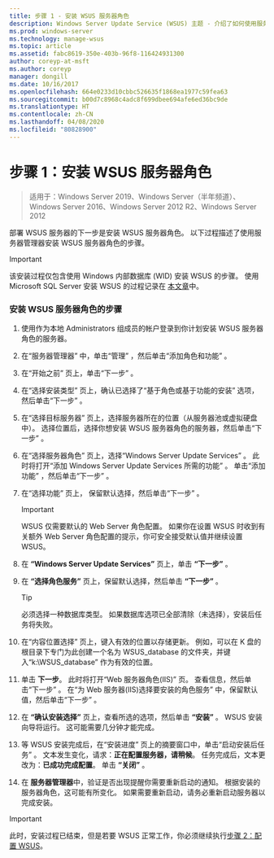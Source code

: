 ```yaml
---
title: 步骤 1 - 安装 WSUS 服务器角色
description: Windows Server Update Service (WSUS) 主题 - 介绍了如何使用服务器管理器安装服务器角色
ms.prod: windows-server
ms.technology: manage-wsus
ms.topic: article
ms.assetid: fabc8619-350e-403b-96f8-116424931300
author: coreyp-at-msft
ms.author: coreyp
manager: dongill
ms.date: 10/16/2017
ms.openlocfilehash: 664e0233d10cbbc526635f1868ea1977c59fea63
ms.sourcegitcommit: b00d7c8968c4adc8f699dbee694afe6ed36bc9de
ms.translationtype: HT
ms.contentlocale: zh-CN
ms.lasthandoff: 04/08/2020
ms.locfileid: "80828900"
---
```

# <a name="step-1-install-the-wsus-server-role"></a>步骤 1：安装 WSUS 服务器角色

>适用于：Windows Server 2019、Windows Server（半年频道）、Windows Server 2016、Windows Server 2012 R2、Windows Server 2012

部署 WSUS 服务器的下一步是安装 WSUS 服务器角色。 以下过程描述了使用服务器管理器安装 WSUS 服务器角色的步骤。

> [!IMPORTANT]
> 该安装过程仅包含使用 Windows 内部数据库 (WID) 安装 WSUS 的步骤。 使用 Microsoft SQL Server 安装 WSUS 的过程记录在 [本文章](https://social.technet.microsoft.com/wiki/contents/articles/10020.installing-wsus-server-role-on-windows-server-2012-with-microsoft-sql-database.aspx)中。

### <a name="to-install-the-wsus-server-role"></a>安装 WSUS 服务器角色的步骤

1.  使用作为本地 Administrators 组成员的帐户登录到你计划安装 WSUS 服务器角色的服务器。

2.  在“服务器管理器”  中，单击“管理”  ，然后单击“添加角色和功能”  。

3.  在“开始之前”  页上，单击“下一步”  。

4.  在“选择安装类型”  页上，确认已选择了“基于角色或基于功能的安装”  选项，然后单击“下一步”  。

5.  在“选择目标服务器”  页上，选择服务器所在的位置（从服务器池或虚拟硬盘中）。 选择位置后，选择你想安装 WSUS 服务器角色的服务器，然后单击“下一步”  。

6.  在“选择服务器角色”  页上，选择“Windows Server Update Services”  。  此时将打开“添加 Windows Server Update Services 所需的功能”  。 单击“添加功能”  ，然后单击“下一步”  。

7.  在“选择功能”  页上， 保留默认选择，然后单击“下一步”  。

    > [!IMPORTANT]
    > WSUS 仅需要默认的 Web Server 角色配置。 如果你在设置 WSUS 时收到有关额外 Web Server 角色配置的提示，你可安全接受默认值并继续设置 WSUS。

8.  在 **“Windows Server Update Services”** 页上，单击 **“下一步”** 。

9. 在 **“选择角色服务”** 页上，保留默认选择，然后单击 **“下一步”** 。

    > [!TIP]
    > 必须选择一种数据库类型。 如果数据库选项已全部清除（未选择），安装后任务将失败。

10. 在“内容位置选择”  页上，键入有效的位置以存储更新。 例如，可以在 K 盘的根目录下专门为此创建一个名为 WSUS_database 的文件夹，并键入“k:\WSUS_database”  作为有效的位置。

11. 单击 **下一步**。 此时将打开“Web 服务器角色(IIS)”  页。 查看信息，然后单击“下一步”  。 在“为 Web 服务器(IIS)选择要安装的角色服务”  中，保留默认值，然后单击“下一步”  。

12. 在 **“确认安装选择”** 页上，查看所选的选项，然后单击 **“安装”** 。 WSUS 安装向导将运行。 这可能需要几分钟才能完成。

13. 等 WSUS 安装完成后，在“安装进度”  页上的摘要窗口中，单击“启动安装后任务”  。 文本发生变化，请求：**正在配置服务器，请稍候**。 任务完成后，文本更改为：**已成功完成配置**。 单击 **“关闭”** 。

14. 在 **服务器管理器**中，验证是否出现提醒你需要重新启动的通知。 根据安装的服务器角色，这可能有所变化。 如果需要重新启动，请务必重新启动服务器以完成安装。

> [!IMPORTANT]
> 此时，安装过程已结束，但是若要 WSUS 正常工作，你必须继续执行[步骤 2：配置 WSUS](2-configure-wsus.md)。

